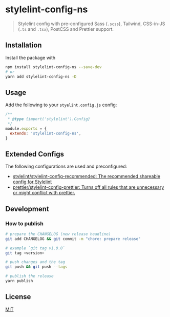 # stylelint-config-ns

> Stylelint config with pre-configured Sass (`.scss`), Tailwind, CSS-in-JS
> (`.ts` and `.tsx`), PostCSS and Prettier support.

## Installation

Install the package with

```sh
npm install stylelint-config-ns --save-dev
# or
yarn add stylelint-config-ns -D
```

## Usage

Add the following to your `styelint.config.js` config:

```js
/**
 * @type {import('stylelint').Config}
 */
module.exports = {
  extends: 'stylelint-config-ns',
}
```

## Extended Configs

The following configurations are used and preconfigured:

- [stylelint/stylelint-config-recommended: The recommended shareable config for Stylelint](https://github.com/stylelint/stylelint-config-recommended)
- [prettier/stylelint-config-prettier: Turns off all rules that are unnecessary or might conflict with prettier.](https://github.com/prettier/stylelint-config-prettier)

## Development

### How to publish

```sh
# prepare the CHANGELOG (new release headline)
git add CHANGELOG && git commit -m "chore: prepare release"

# example `git tag v1.0.0`
git tag <version>

# push changes and the tag
git push && git push --tags

# publish the release
yarn publish
```

## License

[MIT](./LICENSE)
